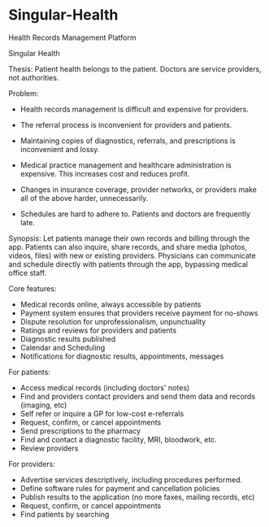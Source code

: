 # Singular-Health
Health Records Management Platform

Singular Health

Thesis: Patient health belongs to the patient. Doctors are service providers, not authorities. 



Problem: 
* Health records management is difficult and expensive for providers. 

* The referral process is inconvenient for providers and patients. 

* Maintaining copies of diagnostics, referrals, and prescriptions is inconvenient and lossy. 

* Medical practice management and healthcare administration is expensive. This increases cost and reduces profit.

* Changes in insurance coverage, provider networks, or providers make all of the above harder, unnecessarily.

* Schedules are hard to adhere to. Patients and doctors are frequently late.

Synopsis: Let patients manage their own records and billing through the app. Patients can also inquire, share records, and share media (photos, videos, files) with new or existing providers. Physicians can communicate and schedule directly with patients through the app, bypassing medical office staff.



Core features:
 * Medical records online, always accessible by patients
 * Payment system ensures that providers receive payment for no-shows
 * Dispute resolution for unprofessionalism, unpunctuality
 * Ratings and reviews for providers and patients
 * Diagnostic results published
 * Calendar and Scheduling
 * Notifications for diagnostic results, appointments, messages
 
For patients: 
 * Access medical records (including doctors' notes) 
 * Find and providers contact providers and send them data and records (imaging, etc)
 * Self refer or inquire a GP for low-cost e-referrals
 * Request, confirm, or cancel appointments
 * Send prescriptions to the pharmacy
 * Find and contact a diagnostic facility, MRI, bloodwork, etc.
 * Review providers


For providers: 
 * Advertise services descriptively, including procedures performed.
 * Define software rules for payment and cancellation policies
 * Publish results to the application (no more faxes, mailing records, etc)
 * Request, confirm, or cancel appointments
 * Find patients by searching
